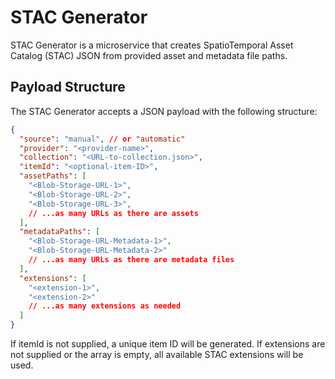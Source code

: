 # STAC Generator

STAC Generator is a microservice that creates SpatioTemporal Asset Catalog (STAC) JSON from provided asset and metadata file paths.

## Payload Structure

The STAC Generator accepts a JSON payload with the following structure:

```json
{
  "source": "manual", // or "automatic"
  "provider": "<provider-name>",
  "collection": "<URL-to-collection.json>",
  "itemId": "<optional-item-ID>",
  "assetPaths": [
    "<Blob-Storage-URL-1>",
    "<Blob-Storage-URL-2>",
    "<Blob-Storage-URL-3>",
    // ...as many URLs as there are assets
  ],
  "metadataPaths": [
    "<Blob-Storage-URL-Metadata-1>",
    "<Blob-Storage-URL-Metadata-2>"
    // ...as many URLs as there are metadata files
  ],
  "extensions": [
    "<extension-1>",
    "<extension-2>"
    // ...as many extensions as needed
  ]
}
```

If itemId is not supplied, a unique item ID will be generated. 
If extensions are not supplied or the array is empty, all available STAC extensions will be used.